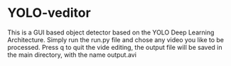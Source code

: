 # YOLO-veditor

This is a GUI based object detector based on the YOLO Deep Learning Architecture.
Simply run the run.py file and chose any video you like to be processed.
Press q to quit the vide editing, the output file will be saved in the main directory,
with the name output.avi

